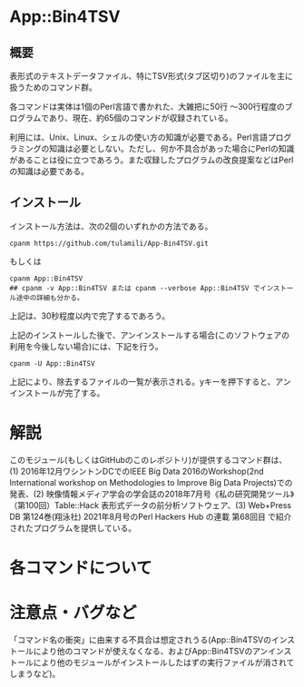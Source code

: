 # App::Bin4TSV

## 概要
表形式のテキストデータファイル、特にTSV形式(タブ区切り)のファイルを主に扱うためのコマンド群。
<!--なお、このモジュールをインストールすると、同じ作者が作成した、他のCPANモジュール群をインスト
ールする。すなわち、10個程度のモジュール群を一つにまとめた、ラッパーになっている。インストー
ル自体は、1分程度で終わるであろう。-->
各コマンドは実体は1個のPerl言語で書かれた、大雑把に50行
〜300行程度のブログラムであり、現在、約65個のコマンドが収録されている。
<!--他の仕組みは、それらを実行可能とするために適当なディレクトリに格納したり、オンラインマニュアルを生成したり、アンインストール等に備えて、インストール情報を書き留めるためのものに過ぎない。-->
利用には、Unix、Linux、シェルの使い方の知識が必要である。Perl言語プログラミングの知識は必要としない。ただし、何か不具合があった場合にPerlの知識があることは役に立つであろう。また収録したプログラムの改良提案などはPerlの知識は必要である。

## インストール

インストール方法は、次の2個のいずれかの方法である。
```
cpanm https://github.com/tulamili/App-Bin4TSV.git
```
もしくは
```
cpanm App::Bin4TSV  
## cpanm -v App::Bin4TSV または cpanm --verbose App::Bin4TSV でインストール途中の詳細も分かる。
```
上記は、30秒程度以内で完了するであろう。

上記のインストールした後で、アンインストールする場合(このソフトウェアの利用を今後しない場合)には、下記を行う。
```
cpanm -U App::Bin4TSV
```
上記により、除去するファイルの一覧が表示される。yキーを押下すると、アンインストールが完了する。

# 解説

このモジュール(もしくはGitHubのこのレポジトリ)が提供するコマンド群は、(1) 2016年12月ワシントンDCでのIEEE Big Data 2016のWorkshop(2nd International workshop on Methodologies to Improve Big Data Projects)での発表、(2) 映像情報メディア学会の学会誌の2018年7月号《私の研究開発ツール》（第100回）Table::Hack 表形式データの前分析ソフトウェア、(3) Web+Press DB 第124巻(翔泳社) 2021年8月号のPerl Hackers Hub の連載 第68回目 で紹介されたプログラムを提供している。

# 各コマンドについて


# 注意点・バグなど

「コマンド名の衝突」に由来する不具合は想定されうる(App::Bin4TSVのインストールにより他のコマンドが使えなくなる、およびApp::Bin4TSVのアンインストールにより他のモジュールがインストールしたはずの実行ファイルが消されてしまうなど)。
